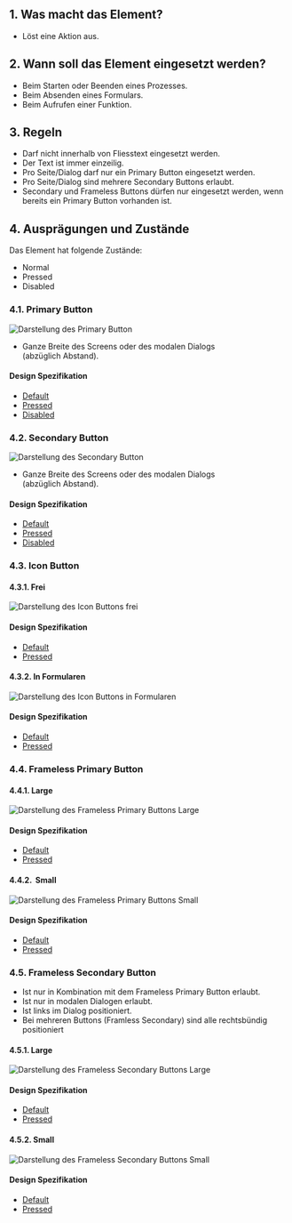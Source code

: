 ## 1. Was macht das Element?
*   Löst eine Aktion aus.

## 2. Wann soll das Element eingesetzt werden?
*   Beim Starten oder Beenden eines Prozesses.
*   Beim Absenden eines Formulars.
*   Beim Aufrufen einer Funktion.

## 3. Regeln
*   Darf nicht innerhalb von Fliesstext eingesetzt werden.
*   Der Text ist immer einzeilig.
*   Pro Seite/Dialog darf nur ein Primary Button eingesetzt werden.
*   Pro Seite/Dialog sind mehrere Secondary Buttons erlaubt.
*   Secondary und Frameless Buttons dürfen nur eingesetzt werden, wenn bereits ein Primary Button vorhanden ist.

## 4. Ausprägungen und Zustände
Das Element hat folgende Zustände:
*   Normal
*   Pressed
*   Disabled

### 4.1. Primary Button
![Darstellung des Primary Button](https://raw.githubusercontent.com/sbb-design-systems/design-system-mobile-documentation/doku-update/documentation/elements/button/images/ME10_Primary.png 'class: image')
*   Ganze Breite des Screens oder des modalen Dialogs (abzüglich Abstand).

#### Design Spezifikation
*   [Default](https://sbb.invisionapp.com/d/main#/console/14051805/313175219/inspect)
*   [Pressed](https://sbb.invisionapp.com/d/main#/console/14051805/313175220/inspect)
*   [Disabled](https://sbb.invisionapp.com/d/main#/console/14051805/313175221/inspect)

### 4.2. Secondary Button
![Darstellung des Secondary Button](https://raw.githubusercontent.com/sbb-design-systems/design-system-mobile-documentation/doku-update/documentation/elements/button/images/ME10_Secondary.png 'class: image')

*   Ganze Breite des Screens oder des modalen Dialogs (abzüglich Abstand).

#### Design Spezifikation
*   [Default](https://sbb.invisionapp.com/d/main#/console/14051805/313175222/inspect)
*   [Pressed](https://sbb.invisionapp.com/d/main#/console/14051805/313175223/inspect)
*   [Disabled](https://sbb.invisionapp.com/d/main#/console/14051805/313175224/inspect)

### 4.3. Icon Button
#### 4.3.1. Frei
![Darstellung des Icon Buttons frei](https://raw.githubusercontent.com/sbb-design-systems/design-system-mobile-documentation/doku-update/documentation/elements/button/images/ME10_Icon_Free.png 'class: image')

#### Design Spezifikation
*   [Default](https://sbb.invisionapp.com/d/main#/console/14051805/313175225/inspect)
*   [Pressed](https://sbb.invisionapp.com/d/main#/console/14051805/313175226/inspect)

#### 4.3.2. In Formularen
![Darstellung des Icon Buttons in Formularen](https://raw.githubusercontent.com/sbb-design-systems/design-system-mobile-documentation/doku-update/documentation/elements/button/images/ME10_Icon_Form.png 'class: image')

#### Design Spezifikation
*   [Default](https://sbb.invisionapp.com/d/main#/console/14051805/313175227/inspect)
*   [Pressed](https://sbb.invisionapp.com/d/main#/console/14051805/313175228/inspect)

### 4.4. Frameless Primary Button
#### 4.4.1. Large
![Darstellung des Frameless Primary Buttons Large](https://raw.githubusercontent.com/sbb-design-systems/design-system-mobile-documentation/doku-update/documentation/elements/button/images/ME10_Frameless_Primary_Large.png 'class: image')

#### Design Spezifikation
*   [Default](https://sbb.invisionapp.com/d/main#/console/14051805/313175229/inspect)
*   [Pressed](https://sbb.invisionapp.com/d/main#/console/14051805/313175230/inspect)

#### 4.4.2.  Small
![Darstellung des Frameless Primary Buttons Small](https://raw.githubusercontent.com/sbb-design-systems/design-system-mobile-documentation/doku-update/documentation/elements/button/images/ME10_Frameless_Primary_Small.png 'class: image')

#### Design Spezifikation
*   [Default](https://sbb.invisionapp.com/d/main#/console/14051805/313175231/inspect)
*   [Pressed](https://sbb.invisionapp.com/d/main#/console/14051805/313175232/inspect)

### 4.5. Frameless Secondary Button
*   Ist nur in Kombination mit dem Frameless Primary Button erlaubt.
*   Ist nur in modalen Dialogen erlaubt.
*   Ist links im Dialog positioniert. 
*   Bei mehreren Buttons (Framless Secondary) sind alle rechtsbündig positioniert

#### 4.5.1. Large
![Darstellung des Frameless Secondary Buttons Large](https://raw.githubusercontent.com/sbb-design-systems/design-system-mobile-documentation/doku-update/documentation/elements/button/images/ME10_Frameless_Secondary_Large.png 'class: image')

#### Design Spezifikation
*   [Default](https://sbb.invisionapp.com/d/main#/console/14051805/313175233/inspect)
*   [Pressed](https://sbb.invisionapp.com/d/main#/console/14051805/313175234/inspect)

#### 4.5.2. Small
![Darstellung des Frameless Secondary Buttons Small](https://raw.githubusercontent.com/sbb-design-systems/design-system-mobile-documentation/doku-update/documentation/elements/button/images/ME10_Frameless_Secondary_Small.png 'class: image')

#### Design Spezifikation
*   [Default](https://sbb.invisionapp.com/d/main#/console/14051805/313175235/inspect)
*   [Pressed](https://sbb.invisionapp.com/d/main#/console/14051805/313175236/inspect)